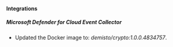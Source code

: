 
#### Integrations

##### Microsoft Defender for Cloud Event Collector

- Updated the Docker image to: *demisto/crypto:1.0.0.4834757*.

